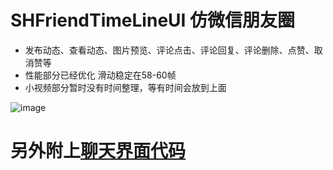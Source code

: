 SHFriendTimeLineUI 仿微信朋友圈
===
* 发布动态、查看动态、图片预览、评论点击、评论回复、评论删除、点赞、取消赞等
* 性能部分已经优化 滑动稳定在58-60帧
* 小视频部分暂时没有时间整理，等有时间会放到上面

![image](https://github.com/CCSH/SHFriendTimeLineUI/blob/master/QQ20180314-124339.gif)
# 另外附上[聊天界面代码](https://github.com/CCSH/SHChatMessageUI)

